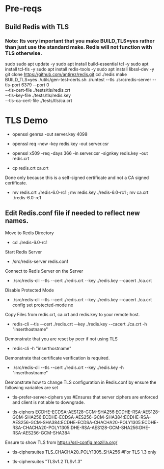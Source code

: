 # Pre-reqs

## Build Redis with TLS

### Note: Its very important that you make BUILD_TLS=yes rather than just use the standard make. Redis will not function with TLS otherwise.

sudo sudo apt update -y
sudo apt install build-essential tcl -y
sudo apt install tcl-tls -y
sudo apt install redis-tools -y
sudo apt install libssl-dev -y
git clone https://github.com/antirez/redis.git
cd ./redis
make BUILD_TLS=yes
./utils/gen-test-certs.sh
./runtest --tls
./src/redis-server --tls-port 6379 --port 0 \
        --tls-cert-file ./tests/tls/redis.crt \
        --tls-key-file ./tests/tls/redis.key \
        --tls-ca-cert-file ./tests/tls/ca.crt

# TLS Demo

- openssl genrsa -out server.key 4098

- openssl req -new -key redis.key -out server.csr

- openssl x509 -req -days 366 -in server.csr -signkey redis.key -out redis.crt

- cp redis.crt ca.crt 

Done only because this is a self-signed certificate and not a CA signed certificate.

- mv redis.crt ./redis-6.0-rc1 ; mv redis.key ./redis-6.0-rc1 ; mv ca.crt ./redis-6.0-rc1

## Edit Redis.conf file if needed to reflect new names.

Move to Redis Directory

- cd ./redis-6.0-rc1

Start Redis Server

- /src/redis-server redis.conf

Connect to Redis Server on the Server

- ./src/redis-cli --tls --cert ./redis.crt --key ./redis.key --cacert ./ca.crt

Disable Protected Mode
- ./src/redis-cli --tls --cert ./redis.crt --key ./redis.key --cacert ./ca.crt config set protected-mode no

Copy Files from redis.crt, ca.crt and redis.key to your remote host.

- redis-cli --tls --cert ./redis.crt --key ./redis.key --cacert ./ca.crt -h "inserthostname"

Demonstrate that you are reset by peer if not using TLS

- redis-cli -h "inserthostname"

Demonstrate that certificate verification is required.

- ./src/redis-cli --tls --cert ./redis.crt --key ./redis.key  -h "inserthostname"

Demonstrate how to change TLS configuration in Redis.conf by ensure the following variables are set

- tls-prefer-server-ciphers yes #Ensures that server ciphers are enforced and client is not able to downgrade.

- tls-ciphers ECDHE-ECDSA-AES128-GCM-SHA256:ECDHE-RSA-AES128-GCM-SHA256:ECDHE-ECDSA-AES256-GCM-SHA384:ECDHE-RSA-AES256-GCM-SHA384:ECDHE-ECDSA-CHACHA20-POLY1305:ECDHE-RSA-CHACHA20-POLY1305:DHE-RSA-AES128-GCM-SHA256:DHE-RSA-AES256-GCM-SHA384

Ensure to show TLS from https://ssl-config.mozilla.org/

- tls-ciphersuites TLS_CHACHA20_POLY1305_SHA256 #For TLS 1.3 only

- tls-ciphersuites "TLSv1.2 TLSv1.3"


